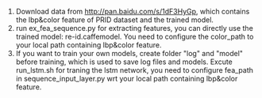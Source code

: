 1. Download data from http://pan.baidu.com/s/1dF3HyGp, which contains the lbp&color feature of PRID dataset and the trained model.
2. run ex_fea_sequence.py for extracting features, you can directly use the trained model: re-id.caffemodel. You need to configure the color_path to your local path containing lbp&color feature.
3. If you want to train your own models, create folder "log" and "model" before training, which is used to save log files and models. Excute run_lstm.sh for traning the lstm network, you need to configure fea_path in sequence_input_layer.py wrt your local path containing lbp&color feature.

